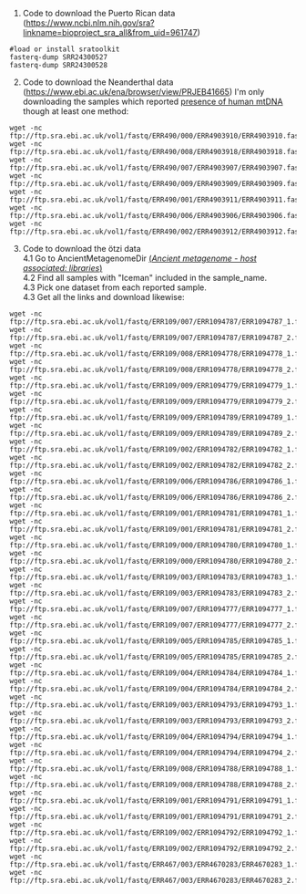 1. Code to download the Puerto Rican data (https://www.ncbi.nlm.nih.gov/sra?linkname=bioproject_sra_all&from_uid=961747)
```
#load or install sratoolkit
fasterq-dump SRR24300527
fasterq-dump SRR24300528
```

2. Code to download the Neanderthal data (https://www.ebi.ac.uk/ena/browser/view/PRJEB41665)
I'm only downloading the samples which reported [presence of human mtDNA](https://www.nature.com/articles/s42003-021-01689-y/figures/2 ) though at least one method: 
```
wget -nc ftp://ftp.sra.ebi.ac.uk/vol1/fastq/ERR490/000/ERR4903910/ERR4903910.fastq.gz
wget -nc ftp://ftp.sra.ebi.ac.uk/vol1/fastq/ERR490/008/ERR4903918/ERR4903918.fastq.gz
wget -nc ftp://ftp.sra.ebi.ac.uk/vol1/fastq/ERR490/007/ERR4903907/ERR4903907.fastq.gz
wget -nc ftp://ftp.sra.ebi.ac.uk/vol1/fastq/ERR490/009/ERR4903909/ERR4903909.fastq.gz
wget -nc ftp://ftp.sra.ebi.ac.uk/vol1/fastq/ERR490/001/ERR4903911/ERR4903911.fastq.gz
wget -nc ftp://ftp.sra.ebi.ac.uk/vol1/fastq/ERR490/006/ERR4903906/ERR4903906.fastq.gz
wget -nc ftp://ftp.sra.ebi.ac.uk/vol1/fastq/ERR490/002/ERR4903912/ERR4903912.fastq.gz
```

3. Code to download the ötzi data\
   4.1 Go to AncientMetagenomeDir [(*Ancient metagenome - host associated: libraries*)](https://raw.githubusercontent.com/SPAAM-community/AncientMetagenomeDir/master/ancientmetagenome-hostassociated/libraries/ancientmetagenome-hostassociated_libraries.tsv)\
   4.2 Find all samples with "Iceman" included in the sample_name.\
   4.3 Pick one dataset from each reported sample. \
   4.3 Get all the links and download likewise:
```
wget -nc ftp://ftp.sra.ebi.ac.uk/vol1/fastq/ERR109/007/ERR1094787/ERR1094787_1.fastq.gz
wget -nc ftp://ftp.sra.ebi.ac.uk/vol1/fastq/ERR109/007/ERR1094787/ERR1094787_2.fastq.gz
wget -nc ftp://ftp.sra.ebi.ac.uk/vol1/fastq/ERR109/008/ERR1094778/ERR1094778_1.fastq.gz
wget -nc ftp://ftp.sra.ebi.ac.uk/vol1/fastq/ERR109/008/ERR1094778/ERR1094778_2.fastq.gz
wget -nc ftp://ftp.sra.ebi.ac.uk/vol1/fastq/ERR109/009/ERR1094779/ERR1094779_1.fastq.gz
wget -nc ftp://ftp.sra.ebi.ac.uk/vol1/fastq/ERR109/009/ERR1094779/ERR1094779_2.fastq.gz
wget -nc ftp://ftp.sra.ebi.ac.uk/vol1/fastq/ERR109/009/ERR1094789/ERR1094789_1.fastq.gz
wget -nc ftp://ftp.sra.ebi.ac.uk/vol1/fastq/ERR109/009/ERR1094789/ERR1094789_2.fastq.gz
wget -nc ftp://ftp.sra.ebi.ac.uk/vol1/fastq/ERR109/002/ERR1094782/ERR1094782_1.fastq.gz
wget -nc ftp://ftp.sra.ebi.ac.uk/vol1/fastq/ERR109/002/ERR1094782/ERR1094782_2.fastq.gz
wget -nc ftp://ftp.sra.ebi.ac.uk/vol1/fastq/ERR109/006/ERR1094786/ERR1094786_1.fastq.gz
wget -nc ftp://ftp.sra.ebi.ac.uk/vol1/fastq/ERR109/006/ERR1094786/ERR1094786_2.fastq.gz
wget -nc ftp://ftp.sra.ebi.ac.uk/vol1/fastq/ERR109/001/ERR1094781/ERR1094781_1.fastq.gz
wget -nc ftp://ftp.sra.ebi.ac.uk/vol1/fastq/ERR109/001/ERR1094781/ERR1094781_2.fastq.gz
wget -nc ftp://ftp.sra.ebi.ac.uk/vol1/fastq/ERR109/000/ERR1094780/ERR1094780_1.fastq.gz
wget -nc ftp://ftp.sra.ebi.ac.uk/vol1/fastq/ERR109/000/ERR1094780/ERR1094780_2.fastq.gz
wget -nc ftp://ftp.sra.ebi.ac.uk/vol1/fastq/ERR109/003/ERR1094783/ERR1094783_1.fastq.gz
wget -nc ftp://ftp.sra.ebi.ac.uk/vol1/fastq/ERR109/003/ERR1094783/ERR1094783_2.fastq.gz
wget -nc ftp://ftp.sra.ebi.ac.uk/vol1/fastq/ERR109/007/ERR1094777/ERR1094777_1.fastq.gz
wget -nc ftp://ftp.sra.ebi.ac.uk/vol1/fastq/ERR109/007/ERR1094777/ERR1094777_2.fastq.gz
wget -nc ftp://ftp.sra.ebi.ac.uk/vol1/fastq/ERR109/005/ERR1094785/ERR1094785_1.fastq.gz
wget -nc ftp://ftp.sra.ebi.ac.uk/vol1/fastq/ERR109/005/ERR1094785/ERR1094785_2.fastq.gz
wget -nc ftp://ftp.sra.ebi.ac.uk/vol1/fastq/ERR109/004/ERR1094784/ERR1094784_1.fastq.gz
wget -nc ftp://ftp.sra.ebi.ac.uk/vol1/fastq/ERR109/004/ERR1094784/ERR1094784_2.fastq.gz
wget -nc ftp://ftp.sra.ebi.ac.uk/vol1/fastq/ERR109/003/ERR1094793/ERR1094793_1.fastq.gz
wget -nc ftp://ftp.sra.ebi.ac.uk/vol1/fastq/ERR109/003/ERR1094793/ERR1094793_2.fastq.gz
wget -nc ftp://ftp.sra.ebi.ac.uk/vol1/fastq/ERR109/004/ERR1094794/ERR1094794_1.fastq.gz
wget -nc ftp://ftp.sra.ebi.ac.uk/vol1/fastq/ERR109/004/ERR1094794/ERR1094794_2.fastq.gz
wget -nc ftp://ftp.sra.ebi.ac.uk/vol1/fastq/ERR109/008/ERR1094788/ERR1094788_1.fastq.gz
wget -nc ftp://ftp.sra.ebi.ac.uk/vol1/fastq/ERR109/008/ERR1094788/ERR1094788_2.fastq.gz
wget -nc ftp://ftp.sra.ebi.ac.uk/vol1/fastq/ERR109/001/ERR1094791/ERR1094791_1.fastq.gz
wget -nc ftp://ftp.sra.ebi.ac.uk/vol1/fastq/ERR109/001/ERR1094791/ERR1094791_2.fastq.gz
wget -nc ftp://ftp.sra.ebi.ac.uk/vol1/fastq/ERR109/002/ERR1094792/ERR1094792_1.fastq.gz
wget -nc ftp://ftp.sra.ebi.ac.uk/vol1/fastq/ERR109/002/ERR1094792/ERR1094792_2.fastq.gz
wget -nc ftp://ftp.sra.ebi.ac.uk/vol1/fastq/ERR467/003/ERR4670283/ERR4670283_1.fastq.gz
wget -nc ftp://ftp.sra.ebi.ac.uk/vol1/fastq/ERR467/003/ERR4670283/ERR4670283_2.fastq.gz
```
